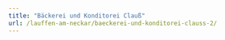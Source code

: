 ```yaml
---
title: "Bäckerei und Konditorei Clauß"
url: /lauffen-am-neckar/baeckerei-und-konditorei-clauss-2/
---
```

